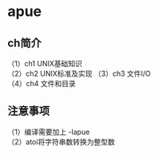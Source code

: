 <!--
 * @Author: your name
 * @Date: 2020-01-20 17:28:49
 * @LastEditTime : 2020-01-22 11:17:48
 * @LastEditors  : Please set LastEditors
 * @Description: In User Settings Edit
 * @FilePath: /apue/README.md
 -->
# apue
## ch简介
（1）ch1 UNIX基础知识  
（2）ch2 UNIX标准及实现
（3）ch3 文件I/O  
（4）ch4 文件和目录
## 注意事项
（1）编译需要加上 -lapue  
（2）atoi将字符串数转换为整型数  

